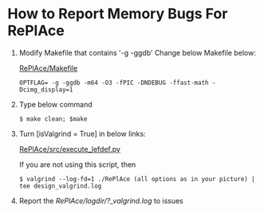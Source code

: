# How to Report Memory Bugs For RePlAce

1) Modify Makefile that contains '-g -ggdb'
Change below Makefile below: 

    [RePlAce/Makefile](https://github.com/abk-openroad/RePlAce/blob/15e9f8aeb2b786a0b63419ab876ee222ac252f2c/src/Makefile#L4)

       OPTFLAG= -g -ggdb -m64 -O3 -fPIC -DNDEBUG -ffast-math -Dcimg_display=1 

2) Type below command

       $ make clean; $make

3) Turn [isValgrind = True] in below links:

    [RePlAce/src/execute_lefdef.py](https://github.com/abk-openroad/RePlAce/blob/15e9f8aeb2b786a0b63419ab876ee222ac252f2c/src/execute_lefdef.py#L28)

    If you are not using this script, then

       $ valgrind --log-fd=1 ./RePlAce (all options as in your picture) | tee design_valgrind.log

4) Report the *RePlAce/logdir/?_valgrind.log* to issues 
